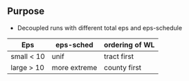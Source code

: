 ## Purpose

- Decoupled runs with different total eps and eps-schedule  

| Eps        | eps-sched    | ordering of WL |
|------------|--------------|----------------|
| small < 10 | unif         | tract first    |
| large > 10 | more extreme | county first   |

